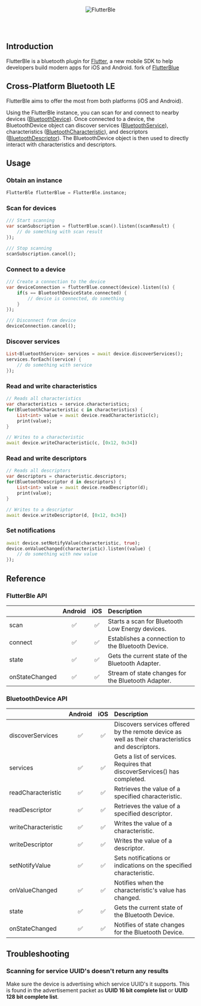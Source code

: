 
<br>
<p align="center">
<img alt="FlutterBle" src="https://github.com/pauldemarco/flutter_blue/blob/master/site/flutterblue.png?raw=true" />
</p>
<br><br>

## Introduction

FlutterBle is a bluetooth plugin for [Flutter](http://www.flutter.io), a new mobile SDK to help developers build modern apps for iOS and Android.
fork of [FlutterBlue](https://github.com/pauldemarco/flutter_blue) 

## Cross-Platform Bluetooth LE
FlutterBle aims to offer the most from both platforms (iOS and Android).

Using the FlutterBle instance, you can scan for and connect to nearby devices ([BluetoothDevice](#bluetoothdevice-api)).
Once connected to a device, the BluetoothDevice object can discover services ([BluetoothService](lib/src/bluetooth_service.dart)), characteristics ([BluetoothCharacteristic](lib/src/bluetooth_characteristic.dart)), and descriptors ([BluetoothDescriptor](lib/src/bluetooth_descriptor.dart)).
The BluetoothDevice object is then used to directly interact with characteristics and descriptors.

## Usage
### Obtain an instance
```dart
FlutterBle flutterBlue = FlutterBle.instance;
```

### Scan for devices
```dart
/// Start scanning
var scanSubscription = flutterBlue.scan().listen((scanResult) {
    // do something with scan result
});

/// Stop scanning
scanSubscription.cancel();
```

### Connect to a device
```dart
/// Create a connection to the device
var deviceConnection = flutterBlue.connect(device).listen((s) {
    if(s == BluetoothDeviceState.connected) {
        // device is connected, do something
    }
});

/// Disconnect from device
deviceConnection.cancel();
```

### Discover services
```dart
List<BluetoothService> services = await device.discoverServices();
services.forEach((service) {
    // do something with service
});
```

### Read and write characteristics
```dart
// Reads all characteristics
var characteristics = service.characteristics;
for(BluetoothCharacteristic c in characteristics) {
    List<int> value = await device.readCharacteristic(c);
    print(value);
}

// Writes to a characteristic
await device.writeCharacteristic(c, [0x12, 0x34])
```

### Read and write descriptors
```dart
// Reads all descriptors
var descriptors = characteristic.descriptors;
for(BluetoothDescriptor d in descriptors) {
    List<int> value = await device.readDescriptor(d);
    print(value);
}

// Writes to a descriptor
await device.writeDescriptor(d, [0x12, 0x34])
```

### Set notifications
```dart
await device.setNotifyValue(characteristic, true);
device.onValueChanged(characteristic).listen((value) {
    // do something with new value
});
```

## Reference
### FlutterBle API
|                  |      Android       |         iOS          |             Description            |
| :--------------- | :----------------: | :------------------: |  :-------------------------------- |
| scan             | :white_check_mark: |  :white_check_mark:  | Starts a scan for Bluetooth Low Energy devices. |
| connect          | :white_check_mark: |  :white_check_mark:  | Establishes a connection to the Bluetooth Device. |
| state            | :white_check_mark: |  :white_check_mark:  | Gets the current state of the Bluetooth Adapter. |
| onStateChanged   | :white_check_mark: |  :white_check_mark:  | Stream of state changes for the Bluetooth Adapter. |

### BluetoothDevice API
|                             |       Android        |         iOS          |             Description            |
| :-------------------------- | :------------------: | :------------------: |  :-------------------------------- |
| discoverServices            |  :white_check_mark:  |  :white_check_mark:  | Discovers services offered by the remote device as well as their characteristics and descriptors. |
| services                    |  :white_check_mark:  |  :white_check_mark:  | Gets a list of services. Requires that discoverServices() has completed. |
| readCharacteristic          |  :white_check_mark:  |  :white_check_mark:  | Retrieves the value of a specified characteristic.  |
| readDescriptor              |  :white_check_mark:  |  :white_check_mark:  | Retrieves the value of a specified descriptor.  |
| writeCharacteristic         |  :white_check_mark:  |  :white_check_mark:  | Writes the value of a characteristic. |
| writeDescriptor             |  :white_check_mark:  |  :white_check_mark:  | Writes the value of a descriptor. |
| setNotifyValue              |  :white_check_mark:  |  :white_check_mark:  | Sets notifications or indications on the specified characteristic. |
| onValueChanged              |  :white_check_mark:  |  :white_check_mark:  | Notifies when the characteristic's value has changed. |
| state                       |  :white_check_mark:  |  :white_check_mark:  | Gets the current state of the Bluetooth Device. |
| onStateChanged              |  :white_check_mark:  |  :white_check_mark:  | Notifies of state changes for the Bluetooth Device. |


## Troubleshooting
### Scanning for service UUID's doesn't return any results
Make sure the device is advertising which service UUID's it supports.  This is found in the advertisement
packet as **UUID 16 bit complete list** or **UUID 128 bit complete list**.